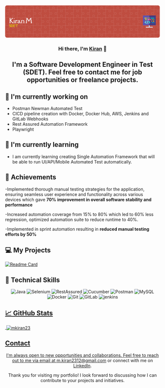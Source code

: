 <p align="center">
  <a href="https://www.linkedin.com/in/kiranm23/" target="_blank" rel="noreferrer">
    <img src="https://github.com/mkiran23/mkiran23.github.io/blob/main/github-header-image.png" alt="My banner">
  </a>
</p>

<h3 align="center">Hi there, I'm <a href="https://www.linkedin.com/in/kiranm23/" target="_blank" rel="noreferrer">Kiran</a> 👋</h3>

<h2 align="center">I'm a Software Development Engineer in Test (SDET). Feel free to contact me for job opportunities or freelance projects. </h2>


## 🔭 I'm currently working on

- Postman Newman Automated Test
- CICD pipeline creation with Docker, Docker Hub, AWS, Jenkins and GitLab Webhooks
- Rest Assured Automation Framework
- Playwright
  

## 🌱 I'm currently learning

- I am currently learning creating Single Automation Framework that will be able to run UI/API/Mobile Automated Test automatically.


## 🥇 Achievements

-Implemented thorough manual testing strategies for the application, ensuring
seamless user experience and functionality across various devices which gave
<b>70% improvement in overall software stability and performance</b>

-Increased automation coverage from 15% to 80% which led to 60% less regression, optimized automation suite to reduce runtime to 40%.

-Implemented in sprint automation
resulting in <b> reduced manual testing efforts by 50% </b>



## 💻 My Projects 

[![Readme Card](https://github-readme-stats.vercel.app/api/pin/?username=mkiran23&repo=AutomationFramework)](https://github.com/mkiran23/AutomationFramework)

## 💼 Technical Skills

<p align="center">
  <img src="https://img.shields.io/badge/Java-007396?style=for-the-badge&logo=java&logoColor=white" alt="Java">
  <img src="https://img.shields.io/badge/Selenium-43B02A?style=for-the-badge&logo=selenium&logoColor=white" alt="Selenium">
  <img src="https://img.shields.io/badge/RestAssured-green" alt="RestAssured">
  <img src="https://img.shields.io/badge/Cucumber-green" alt="Cucumber">
  <img src="https://img.shields.io/badge/Postman-FF6C37?style=for-the-badge&logo=postman&logoColor=white" alt="Postman">
  <img src="https://img.shields.io/badge/MySQL-4479A1?style=for-the-badge&logo=mysql&logoColor=white" alt="MySQL">
  <img src="https://img.shields.io/badge/Docker-2496ED?style=for-the-badge&logo=docker&logoColor=white" alt="Docker">
  <img src="https://img.shields.io/badge/Git-F05032?style=for-the-badge&logo=git&logoColor=white" alt="Git">
  <img src="https://img.shields.io/badge/GitLab-FCA121?style=for-the-badge&logo=gitlab&logoColor=white" alt="GitLab">
  <img src="https://www.vectorlogo.zone/logos/jenkins/jenkins-icon.svg" alt="jenkins" width="40" height="40"/> </a> <a href="https://www.linux.org/" target="_blank" rel="noreferrer"> 
</p>

## 📈 GitHub Stats 

<p>&nbsp;<img align="center" src="https://github-readme-stats.vercel.app/api?username=mkiran23&show_icons=true&locale=en" alt="mkiran23" /></p>

## Contact

<p align="center">I'm always open to new opportunities and collaborations. Feel free to reach out to me via email at <a href="mailto:m.kiran2312@gmail.com">m.kiran2312@gmail.com</a> or connect with me on <a href="https://www.linkedin.com/in/kiranm23/">LinkedIn</a>.</p>

  <p align="center">
  <a href="https://www.linkedin.com/in/kiranm23/">
  </a>
 
</p>

<p align="center">Thank you for visiting my portfolio! I look forward to discussing how I can contribute to your projects and initiatives.</p>